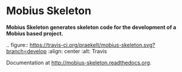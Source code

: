 Mobius Skeleton
===============
**Mobius Skeleton generates skeleton code for the development of a Mobius based project.**

.. figure:: https://travis-ci.org/praekelt/mobius-skeleton.svg?branch=develop
   :align: center
   :alt: Travis

Documentation at http://mobius-skeleton.readthedocs.org.

